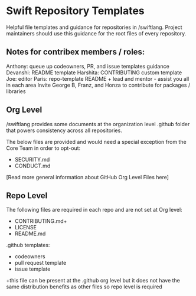 # Swift Repository Templates

Helpful file templates and guidance for repositories in /swiftlang. Project maintainers should use this guidance for the root files of every repository. 

## Notes for contribex members / roles:
Anthony: queue up codeowners, PR, and issue templates guidance
Devanshi: README template
Harshita: CONTRIBUTING custom template
Joe: editor 
Paris: repo-template README + lead and mentor - assist you all in each area 
Invite George B, Franz, and Honza to contribute for packages / libraries 

## Org Level 

/swiftlang provides some documents at the organization level .github folder that powers consistency across all repositories. 

The below files are provided and would need a special exception from the Core Team in order to opt-out:
- SECURITY.md
- CONDUCT.md

[Read more general information about GitHub Org Level Files here]


## Repo Level 

The following files are required in each repo and are not set at Org level:
- CONTRIBUTING.md+
- LICENSE
- README.md 

.github templates:
- codeowners
- pull request template
- issue template


+this file can be present at the .github org level but it does not have the same distribution benefits as other files so repo level is required 
